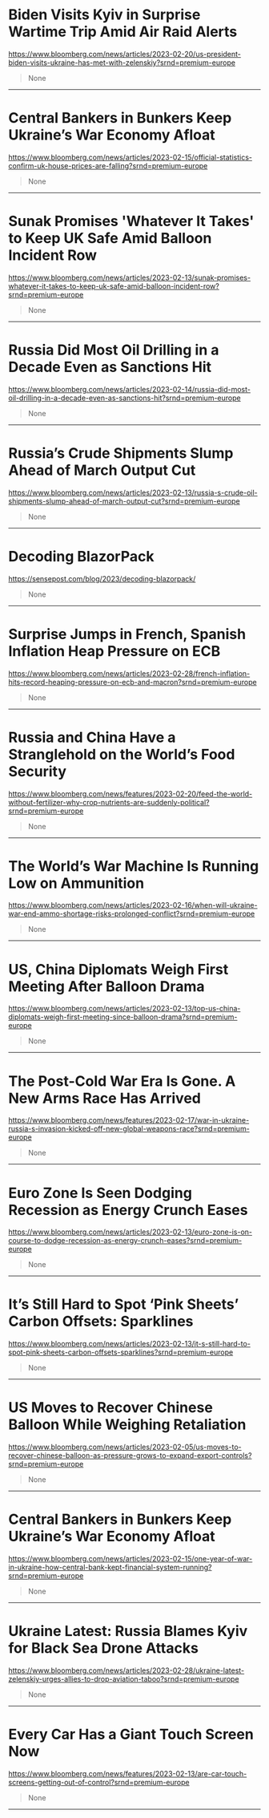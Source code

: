 # Biden Visits Kyiv in Surprise Wartime Trip Amid Air Raid Alerts

https://www.bloomberg.com/news/articles/2023-02-20/us-president-biden-visits-ukraine-has-met-with-zelenskiy?srnd=premium-europe
<blockquote>
None
</blockquote>

---

# Central Bankers in Bunkers Keep Ukraine’s War Economy Afloat

https://www.bloomberg.com/news/articles/2023-02-15/official-statistics-confirm-uk-house-prices-are-falling?srnd=premium-europe
<blockquote>
None
</blockquote>

---

# Sunak Promises 'Whatever It Takes' to Keep UK Safe Amid Balloon Incident Row

https://www.bloomberg.com/news/articles/2023-02-13/sunak-promises-whatever-it-takes-to-keep-uk-safe-amid-balloon-incident-row?srnd=premium-europe
<blockquote>
None
</blockquote>

---

# Russia Did Most Oil Drilling in a Decade Even as Sanctions Hit

https://www.bloomberg.com/news/articles/2023-02-14/russia-did-most-oil-drilling-in-a-decade-even-as-sanctions-hit?srnd=premium-europe
<blockquote>
None
</blockquote>

---

# Russia’s Crude Shipments Slump Ahead of March Output Cut

https://www.bloomberg.com/news/articles/2023-02-13/russia-s-crude-oil-shipments-slump-ahead-of-march-output-cut?srnd=premium-europe
<blockquote>
None
</blockquote>

---

# Decoding BlazorPack

https://sensepost.com/blog/2023/decoding-blazorpack/
<blockquote>
None
</blockquote>

---

# Surprise Jumps in French, Spanish Inflation Heap Pressure on ECB

https://www.bloomberg.com/news/articles/2023-02-28/french-inflation-hits-record-heaping-pressure-on-ecb-and-macron?srnd=premium-europe
<blockquote>
None
</blockquote>

---

# Russia and China Have a Stranglehold on the World’s Food Security

https://www.bloomberg.com/news/features/2023-02-20/feed-the-world-without-fertilizer-why-crop-nutrients-are-suddenly-political?srnd=premium-europe
<blockquote>
None
</blockquote>

---

# The World’s War Machine Is Running Low on Ammunition

https://www.bloomberg.com/news/articles/2023-02-16/when-will-ukraine-war-end-ammo-shortage-risks-prolonged-conflict?srnd=premium-europe
<blockquote>
None
</blockquote>

---

# US, China Diplomats Weigh First Meeting After Balloon Drama

https://www.bloomberg.com/news/articles/2023-02-13/top-us-china-diplomats-weigh-first-meeting-since-balloon-drama?srnd=premium-europe
<blockquote>
None
</blockquote>

---

# The Post-Cold War Era Is Gone. A New Arms Race Has Arrived

https://www.bloomberg.com/news/features/2023-02-17/war-in-ukraine-russia-s-invasion-kicked-off-new-global-weapons-race?srnd=premium-europe
<blockquote>
None
</blockquote>

---

# Euro Zone Is Seen Dodging Recession as Energy Crunch Eases

https://www.bloomberg.com/news/articles/2023-02-13/euro-zone-is-on-course-to-dodge-recession-as-energy-crunch-eases?srnd=premium-europe
<blockquote>
None
</blockquote>

---

# It’s Still Hard to Spot ‘Pink Sheets’ Carbon Offsets: Sparklines

https://www.bloomberg.com/news/articles/2023-02-13/it-s-still-hard-to-spot-pink-sheets-carbon-offsets-sparklines?srnd=premium-europe
<blockquote>
None
</blockquote>

---

# US Moves to Recover Chinese Balloon While Weighing Retaliation

https://www.bloomberg.com/news/articles/2023-02-05/us-moves-to-recover-chinese-balloon-as-pressure-grows-to-expand-export-controls?srnd=premium-europe
<blockquote>
None
</blockquote>

---

# Central Bankers in Bunkers Keep Ukraine’s War Economy Afloat

https://www.bloomberg.com/news/articles/2023-02-15/one-year-of-war-in-ukraine-how-central-bank-kept-financial-system-running?srnd=premium-europe
<blockquote>
None
</blockquote>

---

# Ukraine Latest: Russia Blames Kyiv for Black Sea Drone Attacks

https://www.bloomberg.com/news/articles/2023-02-28/ukraine-latest-zelenskiy-urges-allies-to-drop-aviation-taboo?srnd=premium-europe
<blockquote>
None
</blockquote>

---

# Every Car Has a Giant Touch Screen Now

https://www.bloomberg.com/news/features/2023-02-13/are-car-touch-screens-getting-out-of-control?srnd=premium-europe
<blockquote>
None
</blockquote>

---

